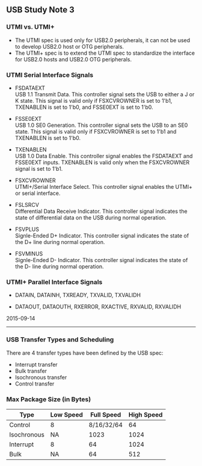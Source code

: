 ## USB Study Note 3 ##


### UTMI vs. UTMI+

* The UTMI spec is used only for USB2.0 peripherals, it can not be used to develop USB2.0 host or OTG peripherals.
* The UTMI+ spec is to extend the UTMI spec to standardize the interface for USB2.0 hosts and USB2.0 OTG peripherals.


### UTMI Serial Interface Signals

* FSDATAEXT   
	USB 1.1 Transmit Data. This controller signal sets the USB to either a J or K state. This signal is valid only if FSXCVROWNER is set to 1'b1, TXENABLEN is set to 1'b0, and FSSE0EXT is set to 1'b0.

* FSSE0EXT    
	USB 1.0 SE0 Generation. This controller signal sets the USB to an SE0 state. This signal is valid only if FSXCVROWNER is set to 1'b1 and TXENABLEN is set to 1'b0.

* TXENABLEN    
	USB 1.0 Data Enable. This controller signal enables the FSDATAEXT and FSSE0EXT inputs. TXENABLEN is valid only when the FSXCVROWNER signal is set to 1'b1.

* FSXCVROWNER  
	UTMI+/Serial Interface Select. This controller signal enables the UTMI+ or serial interface.

* FSLSRCV   
	Differential Data Receive Indicator. This controller signal indicates the state of differential data on the USB during normal operation.

* FSVPLUS   
	Signle-Ended D+ Indicator. This controller signal indicates the state of the D+ line during normal operation.

* FSVMINUS   
	Signle-Ended D- Indicator. This controller signal indicates the state of the D- line during normal operation.


### UTMI+ Parallel Interface Signals

* DATAIN, DATAINH, TXREADY, TXVALID, TXVALIDH

* DATAOUT, DATAOUTH, RXERROR, RXACTIVE, RXVALID, RXVALIDH


2015-09-14


------

### USB Transfer Types and Scheduling

There are 4 transfer types have been defined by the USB spec:

* Interrupt transfer
* Bulk transfer
* Isochronous transfer
* Control transfer

### Max Package Size (in Bytes)

|Type    		| Low Speed | Full Speed 	| High Speed |        
|---------------|-----------|---------------|------------|     
|Control		|	8		|	8/16/32/64	|	64       |    
|Isochronous	|	NA		|	1023		|	1024     |     
|Interrupt		|	8		|	64			|	1024     |    
|Bulk			|	NA		|	64			|	512      |    







 
